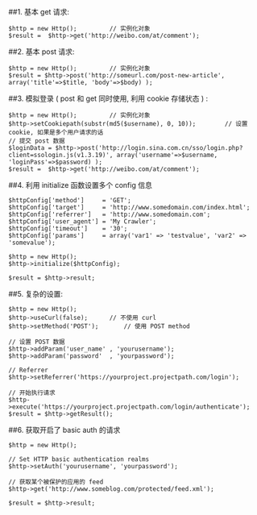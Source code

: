 ##1. 基本 get 请求: 

    $http = new Http();         // 实例化对象
    $result =  $http->get('http://weibo.com/at/comment');
    
##2. 基本 post 请求: 

    $http = new Http();         // 实例化对象
    $result = $http->post('http://someurl.com/post-new-article', array('title'=>$title, 'body'=>$body) );
    
##3. 模拟登录 ( post 和 get 同时使用, 利用 cookie 存储状态 ) : 

    $http = new Http();         // 实例化对象
    $http->setCookiepath(substr(md5($username), 0, 10));        // 设置 cookie, 如果是多个用户请求的话
    // 提交 post 数据
    $loginData = $http->post('http://login.sina.com.cn/sso/login.php?client=ssologin.js(v1.3.19)', array('username'=>$username, 'loginPass'=>$password) );
    $result =  $http->get('http://weibo.com/at/comment');
    
##4. 利用 initialize 函数设置多个 config 信息

    $httpConfig['method']     = 'GET';
    $httpConfig['target']     = 'http://www.somedomain.com/index.html';
    $httpConfig['referrer']   = 'http://www.somedomain.com';
    $httpConfig['user_agent'] = 'My Crawler';
    $httpConfig['timeout']    = '30';
    $httpConfig['params']     = array('var1' => 'testvalue', 'var2' => 'somevalue');
    
    $http = new Http();
    $http->initialize($httpConfig);
    
    $result = $http->result;

##5. 复杂的设置: 
    
    $http = new Http();
    $http->useCurl(false);      // 不使用 curl
    $http->setMethod('POST');       // 使用 POST method
    
    // 设置 POST 数据
    $http->addParam('user_name' , 'yourusername');
    $http->addParam('password'  , 'yourpassword');
    
    // Referrer
    $http->setReferrer('https://yourproject.projectpath.com/login');
    
    // 开始执行请求
    $http->execute('https://yourproject.projectpath.com/login/authenticate');
    $result = $http->getResult();

##6. 获取开启了 basic auth 的请求
    
    $http = new Http();
    
    // Set HTTP basic authentication realms
    $http->setAuth('yourusername', 'yourpassword');
    
    // 获取某个被保护的应用的 feed
    $http->get('http://www.someblog.com/protected/feed.xml');
    
    $result = $http->result;
